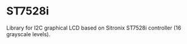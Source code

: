 # ST7528i
Library for I2C graphical LCD based on Sitronix ST7528i controller (16 grayscale levels).
